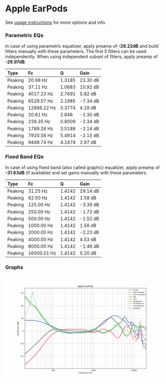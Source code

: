 # Apple EarPods
See [usage instructions](https://github.com/jaakkopasanen/AutoEq#usage) for more options and info.

### Parametric EQs
In case of using parametric equalizer, apply preamp of **-28.22dB** and build filters manually
with these parameters. The first 5 filters can be used independently.
When using independent subset of filters, apply preamp of **-29.97dB**.

| Type    | Fc          |      Q | Gain     |
|:--------|:------------|:-------|:---------|
| Peaking | 20.98 Hz    | 1.3185 | 23.30 dB |
| Peaking | 37.11 Hz    | 1.0683 | 10.92 dB |
| Peaking | 4017.23 Hz  | 2.7691 | 5.82 dB  |
| Peaking | 6529.57 Hz  | 2.1985 | -7.34 dB |
| Peaking | 12866.22 Hz | 0.3774 | 4.19 dB  |
| Peaking | 20.61 Hz    | 2.846  | -2.30 dB |
| Peaking | 238.35 Hz   | 0.8009 | -2.34 dB |
| Peaking | 1789.26 Hz  | 3.5188 | -2.14 dB |
| Peaking | 7920.58 Hz  | 5.4914 | -2.15 dB |
| Peaking | 9449.74 Hz  | 4.2478 | 2.97 dB  |

### Fixed Band EQs
In case of using fixed band (also called graphic) equalizer, apply preamp of **-31.63dB**
(if available) and set gains manually with these parameters.

| Type    | Fc          |      Q | Gain     |
|:--------|:------------|:-------|:---------|
| Peaking | 31.25 Hz    | 1.4142 | 29.14 dB |
| Peaking | 62.50 Hz    | 1.4142 | 1.58 dB  |
| Peaking | 125.00 Hz   | 1.4142 | -3.39 dB |
| Peaking | 250.00 Hz   | 1.4142 | -1.72 dB |
| Peaking | 500.00 Hz   | 1.4142 | -1.52 dB |
| Peaking | 1000.00 Hz  | 1.4142 | 1.56 dB  |
| Peaking | 2000.00 Hz  | 1.4142 | -2.23 dB |
| Peaking | 4000.00 Hz  | 1.4142 | 4.53 dB  |
| Peaking | 8000.00 Hz  | 1.4142 | -1.46 dB |
| Peaking | 16000.01 Hz | 1.4142 | 5.20 dB  |

### Graphs
![](./Apple%20EarPods.png)